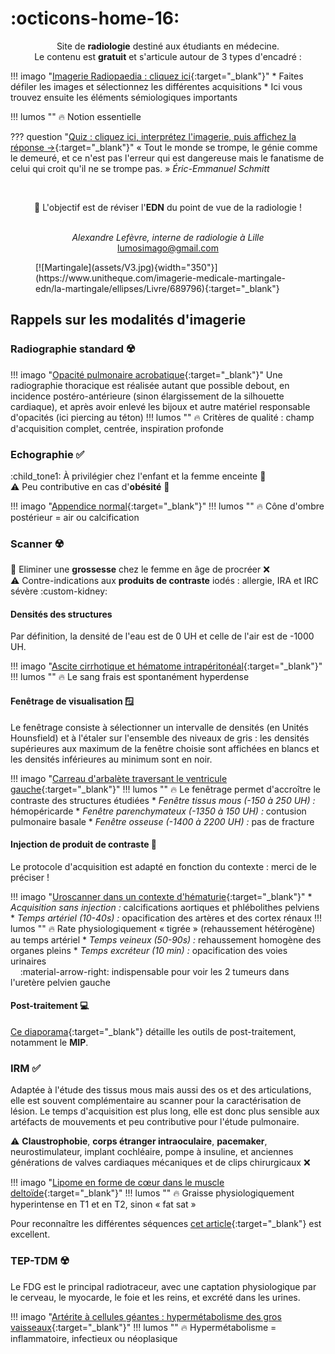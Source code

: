 # :octicons-home-16:

<p style="text-align: center">Site de <strong>radiologie</strong> destiné aux étudiants en médecine.</br>Le contenu est <strong>gratuit</strong> et s'articule autour de 3 types d'encadré :</p>

!!! imago "[Imagerie Radiopaedia : cliquez ici](https://radiopaedia.org/cases/35508/studies/36999?lang=gb){:target="_blank"}"
    * Faites défiler les images et sélectionnez les différentes acquisitions
    * Ici vous trouvez ensuite les éléments sémiologiques importants

!!! lumos ""
    :fire: Notion essentielle
    
??? question "[Quiz : cliquez ici, interprétez l'imagerie, puis affichez la réponse →](https://radiopaedia.org/cases/23526/studies/23629?lang=gb){:target="_blank"}"
    « Tout le monde se trompe, le génie comme le demeuré, et ce n'est pas l'erreur qui est dangereuse mais le fanatisme de celui qui croit qu'il ne se trompe pas. » _Éric-Emmanuel Schmitt_

</br><p style="text-align: center">:dart: L'objectif est de réviser l'**EDN** du point de vue de la radiologie !</br></br></p>

<p style="text-align: center"><i>Alexandre Lefèvre, interne de radiologie à Lille</br></i><a href="mailto:lumosimago@gmail.com">lumosimago@gmail.com</a></br></p>

<figure markdown="span">
  [![Martingale](assets/V3.jpg){width="350"}](https://www.unitheque.com/imagerie-medicale-martingale-edn/la-martingale/ellipses/Livre/689796){:target="_blank"}
</figure>


## Rappels sur les modalités d'imagerie

### Radiographie standard :radioactive:

!!! imago "[Opacité pulmonaire acrobatique](https://radiopaedia.org/cases/ed29fb155a607e8bf1f49dd546584bdd/studies/148293?lang=gb){:target="_blank"}"
    Une radiographie thoracique est réalisée autant que possible debout, en incidence postéro-antérieure (sinon élargissement de la silhouette cardiaque), et après avoir enlevé les bijoux et autre matériel responsable d'opacités (ici piercing au téton)
    !!! lumos ""
        :fire: Critères de qualité : champ d'acquisition complet, centrée, inspiration profonde


### Echographie :white_check_mark:

:child_tone1: À privilégier chez l'enfant et la femme enceinte :pregnant_woman:  
:warning: Peu contributive en cas d'**obésité** :hamburger:

!!! imago "[Appendice normal](https://radiopaedia.org/cases/82014/studies/95999){:target="_blank"}"
    !!! lumos ""
        :fire: Cône d'ombre postérieur = air ou calcification 


### Scanner :radioactive:

:pregnant_woman:  Eliminer une **grossesse** chez le femme en âge de procréer :x:   
:warning: Contre-indications aux **produits de contraste** iodés : allergie, IRA et IRC sévère :custom-kidney:

#### Densités des structures

Par définition, la densité de l'eau est de 0 UH et celle de l'air est de -1000 UH.

!!! imago "[Ascite cirrhotique et hématome intrapéritonéal](https://radiopaedia.org/cases/7c94398bb675d7965e8a5cddb401e1f7/studies/147956?lang=gb){:target="_blank"}"
    !!! lumos ""
        :fire: Le sang frais est spontanément hyperdense

#### Fenêtrage de visualisation :window: 

Le fenêtrage consiste à sélectionner un intervalle de densités (en Unités Hounsfield) et à l'étaler sur l'ensemble des niveaux de gris : les densités supérieures aux maximum de la fenêtre choisie sont affichées en blancs et les densités inférieures au minimum sont en noir.

!!! imago "[Carreau d'arbalète traversant le ventricule gauche](https://radiopaedia.org/cases/ace7d18a0adb0952a6e5088e8a10e997/studies/148060?lang=gb){:target="_blank"}"
    !!! lumos ""
        :fire: Le fenêtrage permet d'accroître le contraste des structures étudiées
    * _Fenêtre tissus mous (-150 à 250 UH) :_ hémopéricarde
    * _Fenêtre parenchymateux (-1350 à 150 UH) :_ contusion pulmonaire basale
    * _Fenêtre osseuse (-1400 à 2200 UH) :_ pas de fracture

#### Injection de produit de contraste :syringe:

Le protocole d'acquisition est adapté en fonction du contexte : merci de le préciser !

!!! imago "[Uroscanner dans un contexte d'hématurie](https://radiopaedia.org/cases/186025/studies/148040){:target="_blank"}"
    * _Acquisition sans injection :_ calcifications aortiques et phlébolithes pelviens
    * _Temps artériel (10-40s) :_ opacification des artères et des cortex rénaux
    !!! lumos ""
        :fire: Rate physiologiquement « tigrée » (rehaussement hétérogène) au temps artériel
    * _Temps veineux (50-90s) :_ rehaussement homogène des organes pleins
    * _Temps excréteur (10 min) :_ opacification des voies urinaires   
        &nbsp;&nbsp;&nbsp;&nbsp;:material-arrow-right: indispensable pour voir les 2 tumeurs dans l'uretère pelvien gauche

#### Post-traitement :computer:

[Ce diaporama](https://cerf.radiologie.fr/sites/cerf.radiologie.fr/files/files/enseignement/pdf/07AD%20Post-traitement%20en%20tomodensitom%C3%A9trie.pdf){:target="_blank"} détaille les outils de post-traitement, notamment le **MIP**.


### IRM :white_check_mark:

Adaptée à l'étude des tissus mous mais aussi des os et des articulations, elle est souvent complémentaire au scanner pour la caractérisation de lésion. Le temps d'acquisition est plus long, elle est donc plus sensible aux artéfacts de mouvements et peu contributive pour l'étude pulmonaire.

:warning: **Claustrophobie**, **corps étranger intraoculaire**, **pacemaker**, neurostimulateur, implant cochléaire, pompe à insuline, et anciennes générations de valves cardiaques mécaniques et de clips chirurgicaux :x:

!!! imago "[Lipome en forme de cœur dans le muscle deltoïde](https://radiopaedia.org/cases/96636/studies/116467){:target="_blank"}"
    !!! lumos ""
        :fire: Graisse physiologiquement hyperintense en T1 et en T2, sinon « fat sat »

Pour reconnaître les différentes séquences [cet article](https://iecn2016.wordpress.com/2017/11/19/neuroimagerie-irm-lessentiel-pour-liecn/){:target="_blank"} est excellent.


### TEP-TDM :radioactive:

Le FDG est le principal radiotraceur, avec une captation physiologique par le cerveau, le myocarde, le foie et les reins, et excrété dans les urines.

!!! imago "[Artérite à cellules géantes : hypermétabolisme des gros vaisseaux](https://radiopaedia.org/cases/77501/studies/89659){:target="_blank"}"
    !!! lumos ""
        :fire: Hypermétabolisme = inflammatoire, infectieux ou néoplasique